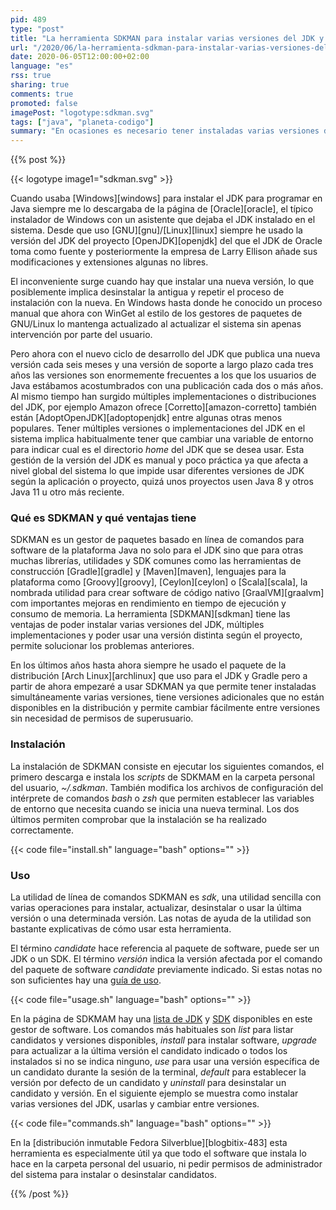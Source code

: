```yaml
---
pid: 489
type: "post"
title: "La herramienta SDKMAN para instalar varias versiones del JDK y software de la plataforma Java"
url: "/2020/06/la-herramienta-sdkman-para-instalar-varias-versiones-del-jdk-y-software-de-la-plataforma-java/"
date: 2020-06-05T12:00:00+02:00
language: "es"
rss: true
sharing: true
comments: true
promoted: false
imagePost: "logotype:sdkman.svg"
tags: ["java", "planeta-codigo"]
summary: "En ocasiones es necesario tener instaladas varias versiones de JDK según el proyecto, unos quizá usen Java 8 y otros quizá usen Java 11 o posterior. El gestor de software SDKMAN permite instalar múltiples versiones del JDK de forma simultánea y usar la deseada a conveniencia. Adicionalmente también permite instalar otras herramientas de la plataforma Java como Gradle y Maven o lenguajes como Groovy entre otros SDK comunes disponibles."
---
```


{{% post %}}

{{< logotype image1="sdkman.svg" >}}

Cuando usaba [Windows][windows] para instalar el JDK para programar en Java siempre me lo descargaba de la página de [Oracle][oracle], el típico instalador de Windows con un asistente que dejaba el JDK instalado en el sistema. Desde que uso [GNU][gnu]/[Linux][linux] siempre he usado la versión del JDK del proyecto [OpenJDK][openjdk] del que el JDK de Oracle toma como fuente y posteriormente la empresa de Larry Ellison añade sus modificaciones y extensiones algunas no libres.

El inconveniente surge cuando hay que instalar una nueva versión, lo que posiblemente implica desinstalar la antigua y repetir el proceso de instalación con la nueva. En Windows hasta donde he conocido un proceso manual que ahora con WinGet al estilo de los gestores de paquetes de GNU/Linux lo mantenga actualizado al actualizar el sistema sin apenas intervención por parte del usuario.

Pero ahora con el nuevo ciclo de desarrollo del JDK que publica una nueva versión cada seis meses y una versión de soporte a largo plazo cada tres años las versiones son enormemente frecuentes a los que los usuarios de Java estábamos acostumbrados con una publicación cada dos o más años. Al mismo tiempo han surgido múltiples implementaciones o distribuciones del JDK, por ejemplo Amazon ofrece [Corretto][amazon-corretto] también están [AdoptOpenJDK][adoptopenjdk] entre algunas otras menos populares. Tener múltiples versiones o implementaciones del JDK en el sistema implica habitualmente tener que cambiar una variable de entorno para indicar cual es el directorio _home_ del JDK que se desea usar. Esta gestión de la versión del JDK es manual y poco práctica ya que afecta a nivel global del sistema lo que impide usar diferentes versiones de JDK según la aplicación o proyecto, quizá unos proyectos usen Java 8 y otros Java 11 u otro más reciente.

### Qué es SDKMAN y qué ventajas tiene

SDKMAN es un gestor de paquetes basado en línea de comandos para software de la plataforma Java no solo para el JDK sino que para otras muchas librerías, utilidades y SDK comunes como las herramientas de construcción [Gradle][gradle] y [Maven][maven], lenguajes para la plataforma como [Groovy][groovy], [Ceylon][ceylon] o [Scala][scala], la nombrada utilidad para crear software de código nativo [GraalVM][graalvm] com importantes mejoras en rendimiento en tiempo de ejecución y consumo de memoria. La herramienta [SDKMAN][sdkman] tiene las ventajas de poder instalar varias versiones del JDK, múltiples implementaciones y poder usar una versión distinta según el proyecto, permite solucionar los problemas anteriores.

En los últimos años hasta ahora siempre he usado el paquete de la distribución [Arch Linux][archlinux] que uso para el JDK y Gradle pero a partir de ahora empezaré a usar SDKMAN ya que permite tener instaladas simultáneamente varias versiones, tiene versiones adicionales que no están disponibles en la distribución y permite cambiar fácilmente entre versiones sin necesidad de permisos de superusuario.

### Instalación

La instalación de SDKMAN consiste en ejecutar los siguientes comandos, el primero descarga e instala los _scripts_ de SDKMAM en la carpeta personal del usuario, _~/.sdkman_. También modifica los archivos de configuración del intérprete de comandos _bash_ o _zsh_ que permiten establecer las variables de entorno que necesita cuando se inicia una nueva terminal. Los dos últimos permiten comprobar que la instalación se ha realizado correctamente.

{{< code file="install.sh" language="bash" options="" >}}

### Uso

La utilidad de línea de comandos SDKMAN es _sdk_, una utilidad sencilla con varias operaciones para instalar, actualizar, desinstalar o usar la última versión o una determinada versión. Las notas de ayuda de la utilidad son bastante explicativas de cómo usar esta herramienta.

El término _candidate_ hace referencia al paquete de software, puede ser un JDK o un SDK. El término _versión_ indica la versión afectada por el comando del paquete de software _candidate_ previamente indicado. Si estas notas no son suficientes hay una [guía de uso](https://sdkman.io/usage).

{{< code file="usage.sh" language="bash" options="" >}}

En la página de SDKMAM hay una [lista de JDK](https://sdkman.io/jdks) y [SDK](https://sdkman.io/sdks) disponibles en este gestor de software. Los comandos más habituales son _list_ para listar candidatos y versiones disponibles, _install_ para instalar software, _upgrade_ para actualizar a la última versión el candidato indicado o todos los instalados si no se indica ninguno, _use_ para usar una versión específica de un candidato durante la sesión de la terminal, _default_ para establecer la versión por defecto de un candidato y _uninstall_ para desinstalar un candidato y versión. En el siguiente ejemplo se muestra como instalar varias versiones del JDK, usarlas y cambiar entre versiones.

{{< code file="commands.sh" language="bash" options="" >}}

En la [distribución inmutable Fedora Silverblue][blogbitix-483] esta herramienta es especialmente útil ya que todo el software que instala lo hace en la carpeta personal del usuario, ni pedir permisos de administrador del sistema para instalar o desinstalar candidatos.

{{% /post %}}
